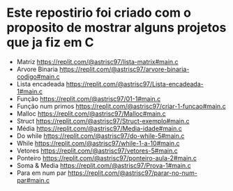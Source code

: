 # Este repostirio foi criado com o proposito de mostrar alguns projetos que ja fiz em C
- Matriz https://replit.com/@astrisc97/lista-matrix#main.c
- Arvore Binaria https://replit.com/@astrisc97/arvore-binaria-codigo#main.c
- Lista encadeada https://replit.com/@astrisc97/Lista-encadeada-1#main.c
- Função https://replit.com/@astrisc97/01-1#main.c
- Função num primos https://replit.com/@astrisc97/criar-1-funcao#main.c
- Malloc https://replit.com/@astrisc97/Malloc#main.c
- Struct https://replit.com/@astrisc97/Struct-exemplo#main.c
- Média https://replit.com/@astrisc97/Media-idade#main.c
- Do while https://replit.com/@astrisc97/do-while-5#main.c
- While https://replit.com/@astrisc97/while-1-a-10#main.c
- Vetores https://replit.com/@astrisc97/vetores-5#main.c
- Ponteiro https://replit.com/@astrisc97/ponteiro-aula-2#main.c
- Soma & Media https://replit.com/@astrisc97/Prova-1#main.c
- Para em num par https://replit.com/@astrisc97/parar-no-num-par#main.c
